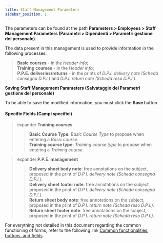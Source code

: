```yaml
---
title: Staff Management Parameters
sidebar_position: 1
---
```


The parameters can be found at the path **Parameters > Employees > Staff Management Parameters (Parametri > Dipendenti > Parametri gestione del personale)**.

The data present in this management is used to provide information in the following processes:   
> **Basic courses** - in the *Header info*;   
> **Training courses** - in the *Header info*;   
> **P.P.E. deliveries/returns** - in the prints of *D.P.I. delivery note (Scheda consegna D.P.I.)* and *D.P.I. return note (Scheda reso D.P.I.)*.   

**Saving Staff Management Parameters (Salvataggio dei Parametri gestione del personale)**

To be able to save the modified information, you must click the **Save** button.   

#### Specific Fields (Campi specifici)
    
> expander **Training courses**
>> **Basic Course Type**: *Basic Course Type* to propose when entering a *Basic course*.   
>> **Training course type**: *Training course type* to propose when entering a *Training course*.   

> expander **P.P.E. management**
>> **Delivery sheet body note**: free annotations on the subject, proposed in the print of *D.P.I. delivery note (Scheda consegna D.P.I.)*.   
>> **Delivery sheet footer note**: free annotations on the subject, proposed in the print of *D.P.I. delivery note (Scheda consegna D.P.I.)*.   
>> **Return sheet body note**: free annotations on the subject, proposed in the print of *D.P.I. return note (Scheda reso D.P.I.)*.   
>> **Return sheet footer note**: free annotations on the subject, proposed in the print of *D.P.I. return note (Scheda reso D.P.I.)*.   

For everything not detailed in this document regarding the common functioning of forms, refer to the following link [Common functionalities, buttons, and fields](/docs/guide/common).